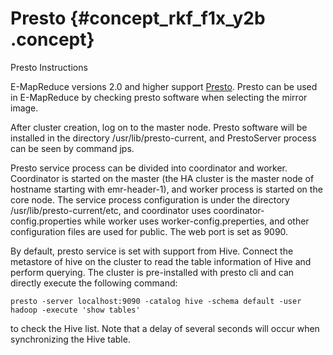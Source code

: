 # Presto {#concept_rkf_f1x_y2b .concept}

Presto Instructions

E-MapReduce versions 2.0 and higher support [Presto](https://prestodb.io/). Presto can be used in E-MapReduce by checking presto software when selecting the mirror image.

After cluster creation, log on to the master node. Presto software will be installed in the directory /usr/lib/presto-current, and PrestoServer process can be seen by command jps.

Presto service process can be divided into coordinator and worker. Coordinator is started on the master \(the HA cluster is the master node of hostname starting with emr-header-1\), and worker process is started on the core node. The service process configuration is under the directory /usr/lib/presto-current/etc, and coordinator uses coordinator-config.properties while worker uses worker-config.preperties, and other configuration files are used for public. The web port is set as 9090.

By default, presto service is set with support from Hive. Connect the metastore of hive on the cluster to read the table information of Hive and perform querying. The cluster is pre-installed with presto cli and can directly execute the following command:

```
presto -server localhost:9090 -catalog hive -schema default -user hadoop -execute 'show tables'
```

to check the Hive list. Note that a delay of several seconds will occur when synchronizing the Hive table.

